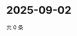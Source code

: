 # 2025-09-02

共 0 条

<!-- BEGIN ZHIHUVIDEO -->
<!-- 最后更新时间 Tue Sep 02 2025 22:11:38 GMT+0800 (China Standard Time) -->

<!-- END ZHIHUVIDEO -->
